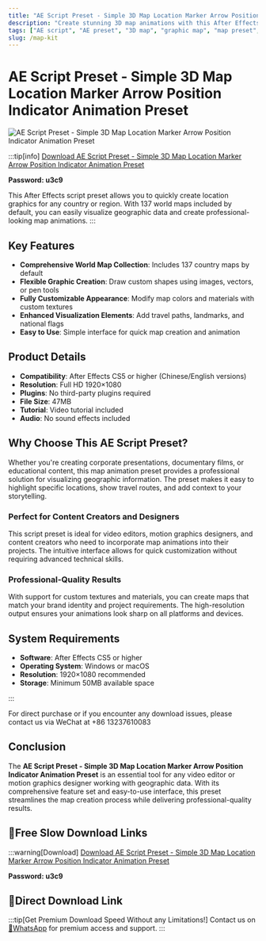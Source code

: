 ```yaml
---
title: "AE Script Preset - Simple 3D Map Location Marker Arrow Position Indicator Animation Preset"
description: "Create stunning 3D map animations with this After Effects script preset. Quickly generate location graphics for any country with 137 world maps included by default. Customize colors, materials, and add path routes, landmarks, and flags."
tags: ["AE script", "AE preset", "3D map", "graphic map", "map preset", "location marker", "After Effects", "animation", "motion graphics", "video editing"]
slug: /map-kit
---
```

<!--Above is frontmatter Part-generate depend on content meet Google Seo, you need to balance automation efficiency with Google’s core ranking factors—especially E-E-A-T (Experience, Expertise, Authoritativeness, Trustworthiness), -->

<!--First Part-This is Title -->
# AE Script Preset - Simple 3D Map Location Marker Arrow Position Indicator Animation Preset

<!--Second Part-This is First Banner -->
![AE Script Preset - Simple 3D Map Location Marker Arrow Position Indicator Animation Preset](https://www.gfxcamp.com/wp-content/uploads/2016/06/map-kit.jpg)

:::tip[info]
[Download AE Script Preset - Simple 3D Map Location Marker Arrow Position Indicator Animation Preset](http://pan.baidu.com/s/1pLhC1WR)

**Password: u3c9**

This After Effects script preset allows you to quickly create location graphics for any country or region. With 137 world maps included by default, you can easily visualize geographic data and create professional-looking map animations.
:::

## Key Features

- **Comprehensive World Map Collection**: Includes 137 country maps by default
- **Flexible Graphic Creation**: Draw custom shapes using images, vectors, or pen tools
- **Fully Customizable Appearance**: Modify map colors and materials with custom textures
- **Enhanced Visualization Elements**: Add travel paths, landmarks, and national flags
- **Easy to Use**: Simple interface for quick map creation and animation

## Product Details

- **Compatibility**: After Effects CS5 or higher (Chinese/English versions)
- **Resolution**: Full HD 1920×1080
- **Plugins**: No third-party plugins required
- **File Size**: 47MB
- **Tutorial**: Video tutorial included
- **Audio**: No sound effects included

## Why Choose This AE Script Preset?

Whether you're creating corporate presentations, documentary films, or educational content, this map animation preset provides a professional solution for visualizing geographic information. The preset makes it easy to highlight specific locations, show travel routes, and add context to your storytelling.

### Perfect for Content Creators and Designers

This script preset is ideal for video editors, motion graphics designers, and content creators who need to incorporate map animations into their projects. The intuitive interface allows for quick customization without requiring advanced technical skills.

### Professional-Quality Results

With support for custom textures and materials, you can create maps that match your brand identity and project requirements. The high-resolution output ensures your animations look sharp on all platforms and devices.

## System Requirements

- **Software**: After Effects CS5 or higher
- **Operating System**: Windows or macOS
- **Resolution**: 1920×1080 recommended
- **Storage**: Minimum 50MB available space


:::

For direct purchase or if you encounter any download issues, please contact us via WeChat at +86 13237610083

## Conclusion

The **AE Script Preset - Simple 3D Map Location Marker Arrow Position Indicator Animation Preset** is an essential tool for any video editor or motion graphics designer working with geographic data. With its comprehensive feature set and easy-to-use interface, this preset streamlines the map creation process while delivering professional-quality results.

## 🐌Free Slow Download Links

:::warning[Download]
[Download AE Script Preset - Simple 3D Map Location Marker Arrow Position Indicator Animation Preset](http://pan.baidu.com/s/1pLhC1WR)

**Password: u3c9**

## 🚀Direct Download Link
:::tip[Get Premium Download Speed Without any Limitations!]
Contact us on [💬WhatsApp](https://wa.me/+8613237610083) for premium  access and support.
:::
